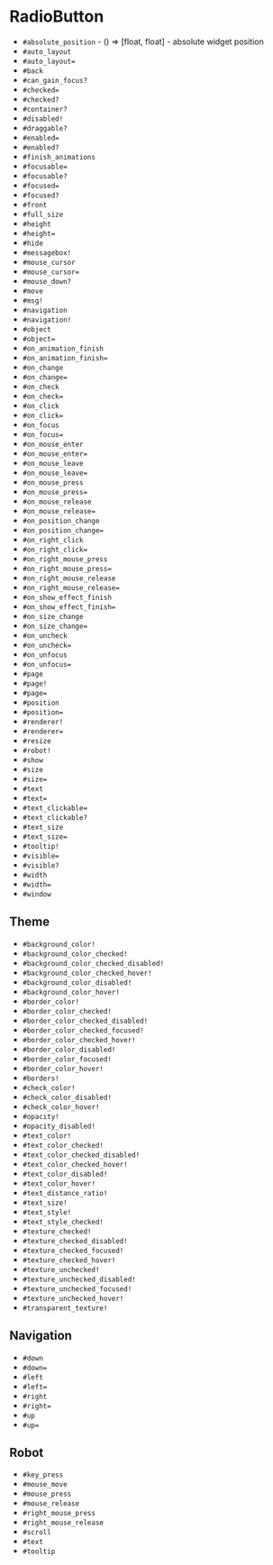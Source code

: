 RadioButton
===
- `#absolute_position` - () => [float, float] - absolute widget position
- `#auto_layout`
- `#auto_layout=`
- `#back`
- `#can_gain_focus?`
- `#checked=`
- `#checked?`
- `#container?`
- `#disabled!`
- `#draggable?`
- `#enabled=`
- `#enabled?`
- `#finish_animations`
- `#focusable=`
- `#focusable?`
- `#focused=`
- `#focused?`
- `#front`
- `#full_size`
- `#height`
- `#height=`
- `#hide`
- `#messagebox!`
- `#mouse_cursor`
- `#mouse_cursor=`
- `#mouse_down?`
- `#move`
- `#msg!`
- `#navigation`
- `#navigation!`
- `#object`
- `#object=`
- `#on_animation_finish`
- `#on_animation_finish=`
- `#on_change`
- `#on_change=`
- `#on_check`
- `#on_check=`
- `#on_click`
- `#on_click=`
- `#on_focus`
- `#on_focus=`
- `#on_mouse_enter`
- `#on_mouse_enter=`
- `#on_mouse_leave`
- `#on_mouse_leave=`
- `#on_mouse_press`
- `#on_mouse_press=`
- `#on_mouse_release`
- `#on_mouse_release=`
- `#on_position_change`
- `#on_position_change=`
- `#on_right_click`
- `#on_right_click=`
- `#on_right_mouse_press`
- `#on_right_mouse_press=`
- `#on_right_mouse_release`
- `#on_right_mouse_release=`
- `#on_show_effect_finish`
- `#on_show_effect_finish=`
- `#on_size_change`
- `#on_size_change=`
- `#on_uncheck`
- `#on_uncheck=`
- `#on_unfocus`
- `#on_unfocus=`
- `#page`
- `#page!`
- `#page=`
- `#position`
- `#position=`
- `#renderer!`
- `#renderer=`
- `#resize`
- `#robot!`
- `#show`
- `#size`
- `#size=`
- `#text`
- `#text=`
- `#text_clickable=`
- `#text_clickable?`
- `#text_size`
- `#text_size=`
- `#tooltip!`
- `#visible=`
- `#visible?`
- `#width`
- `#width=`
- `#window`
## Theme
- `#background_color!`
- `#background_color_checked!`
- `#background_color_checked_disabled!`
- `#background_color_checked_hover!`
- `#background_color_disabled!`
- `#background_color_hover!`
- `#border_color!`
- `#border_color_checked!`
- `#border_color_checked_disabled!`
- `#border_color_checked_focused!`
- `#border_color_checked_hover!`
- `#border_color_disabled!`
- `#border_color_focused!`
- `#border_color_hover!`
- `#borders!`
- `#check_color!`
- `#check_color_disabled!`
- `#check_color_hover!`
- `#opacity!`
- `#opacity_disabled!`
- `#text_color!`
- `#text_color_checked!`
- `#text_color_checked_disabled!`
- `#text_color_checked_hover!`
- `#text_color_disabled!`
- `#text_color_hover!`
- `#text_distance_ratio!`
- `#text_size!`
- `#text_style!`
- `#text_style_checked!`
- `#texture_checked!`
- `#texture_checked_disabled!`
- `#texture_checked_focused!`
- `#texture_checked_hover!`
- `#texture_unchecked!`
- `#texture_unchecked_disabled!`
- `#texture_unchecked_focused!`
- `#texture_unchecked_hover!`
- `#transparent_texture!`
## Navigation
- `#down`
- `#down=`
- `#left`
- `#left=`
- `#right`
- `#right=`
- `#up`
- `#up=`
## Robot
- `#key_press`
- `#mouse_move`
- `#mouse_press`
- `#mouse_release`
- `#right_mouse_press`
- `#right_mouse_release`
- `#scroll`
- `#text`
- `#tooltip`
